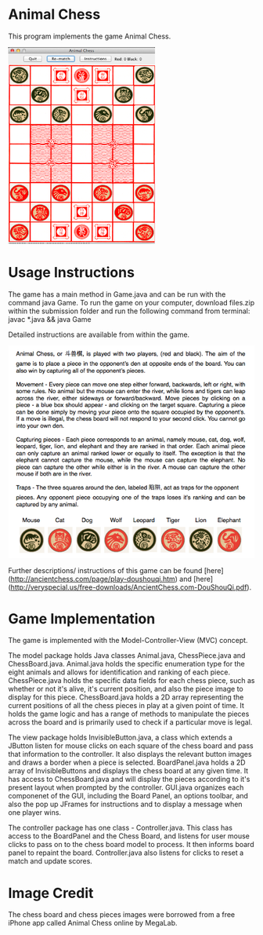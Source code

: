 Animal Chess
=============

This program implements the game Animal Chess.

<img src="images/game.png" width="300px" height = "400px">

Usage Instructions
====================

The game has a main method in Game.java and can be run with the command java Game.
To run the game on your computer, download files.zip within the submission folder and run the
following command from terminal: javac \*.java && java Game

Detailed instructions are available from within the game. 

![](images/instructions.png)

Further descriptions/ instructions of this game can be found [here] (http://ancientchess.com/page/play-doushouqi.htm) and [here] (http://veryspecial.us/free-downloads/AncientChess.com-DouShouQi.pdf).

Game Implementation
====================

The game is implemented with the Model-Controller-View (MVC) concept. 

The model package holds Java classes Animal.java, ChessPiece.java and ChessBoard.java. Animal.java 
holds the specific enumeration type for the eight animals and allows for identification and ranking of 
each piece. ChessPiece.java holds the specific data fields for each chess piece, such as whether or not 
it's alive, it's current position, and also the piece image to display for this piece. ChessBoard.java
holds a 2D array representing the current positions of all the chess pieces in play at a given point
of time. It holds the game logic and has a range of methods to manipulate the pieces across the board 
and is primarily used to check if a particular move is legal. 

The view package holds InvisibleButton.java, a class which extends a JButton listen for mouse clicks
on each square of the chess board and pass that information to the controller. It also displays the
relevant button images and draws a border when a piece is selected. BoardPanel.java holds a 2D array
of InvisibleButtons and displays the chess board at any given time. It has access to ChessBoard.java
and will display the pieces according to it's present layout when prompted by the controller. GUI.java
organizes each componenet of the GUI, including the Board Panel, an options toolbar, and also the pop
up JFrames for instructions and to display a message when one player wins. 

The controller package has one class - Controller.java. This class has access to the BoardPanel and
the Chess Board, and listens for user mouse clicks to pass on to the chess board model to process.
It then informs board panel to repaint the board. Controller.java also listens for clicks to reset a
match and update scores. 

Image Credit
====================
The chess board and chess pieces images were borrowed from a free iPhone app called Animal Chess
online by MegaLab.
